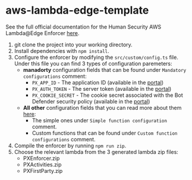 # aws-lambda-edge-template

See the full official documentation for the Human Security AWS Lambda@Edge Enforcer [here](https://docs.perimeterx.com/docs/installation-azure).

1. git clone the project into your working directory.
2. Install dependencies with `npm install`.
3. Configure the enforcer by modifying the `src/custom/config.ts` file. 
   </br> Under this file you can find 3 types of configuration paremeters: 
   * <b>manadorty</b> configuration fields that can be found under `Mandatory configurations` comment:   
      * `PX_APP_ID` - The application ID (available in the [portal](https://console.perimeterx.com/))
      * `PX_AUTH_TOKEN` - The server token (available in the [portal](https://console.perimeterx.com/))
      * `PX_COOKIE_SECRET` - The cookie secret associated with the Bot Defender security policy (available in the [portal](https://console.perimeterx.com/))
   * <b>All other</b> configuration fields that you can read more about them [here](https://edocs.humansecurity.com/docs/configuration-aws-lambda-edge):
      *  The simple ones under `Simple function configuration` comment.
      * Custom functions that can be found under `Custom function configurations` comment.
4. Compile the enforcer by running `npm run zip`.
5. Choose the relevant lambda from the 3 generated lambda zip files:
    * PXEnforcer.zip
    * PXActivities.zip
    * PXFirstParty.zip
